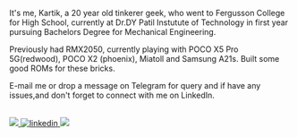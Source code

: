 It's me, Kartik, a 20 year old tinkerer geek, who went to Fergusson College for High School, currently at Dr.DY Patil Instutute of Technology in first year pursuing Bachelors Degree for Mechanical Engineering.

Previously had RMX2050, currently playing with POCO X5 Pro 5G(redwood), POCO X2 (phoenix), Miatoll and Samsung A21s. Built some good ROMs for these bricks.

E-mail me or drop a message on Telegram for query and if have any issues,and don't forget to connect with me on LinkedIn.

<br>
<a href="mailto:kartiklashkare@gmail.com" target="_blank">
<img src="https://img.shields.io/badge/Gmail-D14836?style=for-the-badge&logo=gmail&logoColor=white" />
<a href="https://www.linkedin.com/in/kartik-lashkare-686225269" target="_blank">
<img src=https://img.shields.io/badge/linkedin-%231E77B5.svg?&style=for-the-badge&logo=linkedin&logoColor=white alt=linkedin style=“margin-bottom: 5px;” />
</a>
<a href="https://t.me/Kartik_Ane_Nenu" target="_blank">
<img src="https://img.shields.io/badge/Telegram-2CA5E0.svg?style=for-the-badge&logo=telegram&logoColor=white" />
</a>
<br/>
